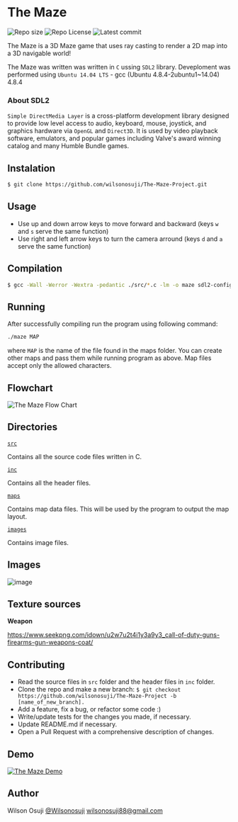 # The Maze

![Repo size](https://img.shields.io/github/repo-size/AsuweRich/The-Maze-Project)
![Repo License](https://img.shields.io/github/license/AsuweRich/The-Maze-Project.svg)
![Latest commit](https://img.shields.io/github/last-commit/AsuweRich/The-Maze-Project/main?style=round-square)

The Maze is a 3D Maze game that uses ray casting to render a 2D map into a 3D navigable world!

The Maze was written was written in `C` ussing `SDL2` library. Deveploment was performed using `Ubuntu 14.04 LTS` - gcc (Ubuntu 4.8.4-2ubuntu1~14.04) 4.8.4

### About SDL2 

`Simple DirectMedia Layer` is a cross-platform development library designed to provide low level access to audio, keyboard, mouse, joystick, and graphics hardware via `OpenGL` and `Direct3D`. It is used by video playback software, emulators, and popular games including Valve's award winning catalog and many Humble Bundle games.

## Instalation 
```sh
$ git clone https://github.com/wilsonosuji/The-Maze-Project.git
```
## Usage 
* Use up and down arrow keys to move forward and backward (keys `w` and `s` serve the same function)
* Use right and left arrow keys to turn the camera arround (keys `d` and `a` serve the same function)

## Compilation
```sh
$ gcc -Wall -Werror -Wextra -pedantic ./src/*.c -lm -o maze sdl2-config --cflags sdl2-config --libs;
```
## Running
After successfully compiling run the program using following command:

```bash
./maze MAP
```
where ```MAP``` is the name of the file found in the maps folder. You can create other maps and pass them while running program as above. Map files accept only the allowed characters.

## Flowchart
![The Maze Flow Chart](https://i.imgur.com/t0MxNni.png)

## Directories

[`src`](https://github.com/wilsonosuji/The-Maze-Project/tree/main/src)

Contains all the source code files written in C.

[`inc`](https://github.com/wilsonosuji/The-Maze-Project/tree/main/inc)

Contains all the header files.

[`maps`](https://github.com/wilsonosuji/The-Maze-Project/tree/main/maps)

Contains map data files. This will be used by the program to output the map layout.

[`images`](https://github.com/wilsonosuji/The-Maze-Project/tree/main/images)

Contains image files.

## Images

![image](https://user-images.githubusercontent.com/44834632/138765500-bd3838d0-fe46-4018-87b0-21143fb77e8b.png)

 
## Texture sources

**Weapon**

https://www.seekpng.com/idown/u2w7u2t4i1y3a9y3_call-of-duty-guns-firearms-gun-weapons-coat/

## Contributing

- Read the source files in ```src``` folder and the header files in ```inc``` folder.
- Clone the repo and make a new branch: `$ git checkout https://github.com/wilsonosuji/The-Maze-Project -b [name_of_new_branch].`
- Add a feature, fix a bug, or refactor some code :)
- Write/update tests for the changes you made, if necessary.
- Update README.md if necessary.
- Open a Pull Request with a comprehensive description of changes.

## Demo
[![The Maze Demo](https://i.imgur.com/5Ss7s1S.png)](https://www.youtube.com/embed/6T2N8gNUTQ8)

## Author
Wilson Osuji [@Wilsonosuji](https://github.com/wilsonosuji) <wilsonosuji88@gmail.com>
